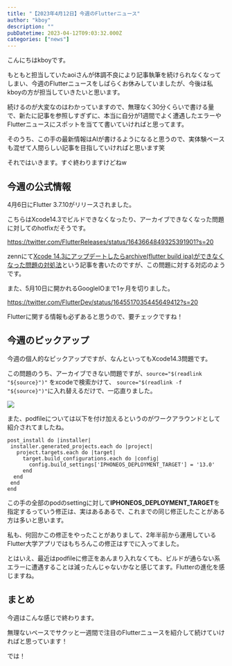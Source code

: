 ```yaml
---
title: "【2023年4月12日】今週のFlutterニュース"
author: "kboy"
description: ""
pubDatetime: 2023-04-12T09:03:32.000Z
categories: ["news"]
---
```


こんにちはkboyです。

もともと担当していたaoiさんが体調不良により記事執筆を続けられなくなってしまい、今週のFlutterニュースをしばらくお休みしていましたが、今後は私kboyの方が担当していきたいと思います。

続けるのが大変なのはわかっていますので、無理なく30分くらいで書ける量で、新たに記事を参照しすぎずに、本当に自分が1週間でよく遭遇したエラーやFlutterニュースにスポットを当てて書いていければと思ってます。

そのうち、この手の最新情報はAIが書けるようになると思うので、実体験ベースも混ぜて人間らしい記事を目指していければと思います笑

それではいきます。すぐ終わりますけどねw

## 今週の公式情報

4月6日にFlutter 3.7.10がリリースされました。

こちらはXcode14.3でビルドできなくなったり、アーカイブできなくなった問題に対してのhotfixだそうです。

https://twitter.com/FlutterReleases/status/1643664849325391901?s=20

zennにて[Xcode 14.3にアップデートしたらarchive(flutter build ipa)ができなくなった問題の対処法](https://zenn.dev/flutteruniv_dev/articles/528e9a2552b0cb "Xcode 14.3にアップデートしたらarchive(flutter build ipa)ができなくなった問題の対処法")という記事を書いたのですが、この問題に対する対応のようです。

また、5月10日に開かれるGoogleIOまで1ヶ月を切りました。

https://twitter.com/FlutterDev/status/1645517035445649412?s=20

Flutterに関する情報も必ずあると思うので、要チェックですね！

## 今週のピックアップ

今週の個人的なピックアップですが、なんといってもXcode14.3問題です。

この問題のうち、アーカイブできない問題ですが、`source="$(readlink "${source}")"` をxcodeで検索かけて、 `source="$(readlink -f "${source}")"`に入れ替えるだけで、一応直りました。

![](https://storage.googleapis.com/zenn-user-upload/798a7aec6406-20230401.png)

また、podfileについては以下を付け加えるというのがワークアラウンドとして紹介されてましたね。

```
post_install do |installer|
 installer.generated_projects.each do |project|
   project.targets.each do |target|
     target.build_configurations.each do |config|
       config.build_settings['IPHONEOS_DEPLOYMENT_TARGET'] = '13.0'
     end
  end
 end
end
```

この手の全部のpodのsettingに対して**IPHONEOS\_DEPLOYMENT\_TARGET**を指定するっていう修正は、実はあるあるで、これまでの同じ修正したことがある方は多いと思います。

私も、何回かこの修正をやったことがありまして、2年半前から運用しているFlutter大学アプリではもちろんこの修正はすでに入ってました。

とはいえ、最近はpodfileに修正をあんまり入れなくても、ビルドが通らない系エラーに遭遇することは減ったんじゃないかなと感じてます。Flutterの進化を感じますね。

## まとめ

今週はこんな感じで終わります。

無理ないペースでサクッと一週間で注目のFlutterニュースを紹介して続けていければと思っています！

では！